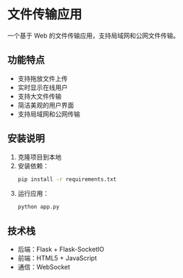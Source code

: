 # 文件传输应用

一个基于 Web 的文件传输应用，支持局域网和公网文件传输。

## 功能特点

- 支持拖放文件上传
- 实时显示在线用户
- 支持大文件传输
- 简洁美观的用户界面
- 支持局域网和公网传输

## 安装说明

1. 克隆项目到本地
2. 安装依赖：
   ```bash
   pip install -r requirements.txt
   ```
3. 运行应用：
   ```bash
   python app.py
   ```
## 技术栈

- 后端：Flask + Flask-SocketIO
- 前端：HTML5 + JavaScript
- 通信：WebSocket 